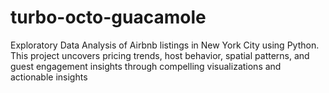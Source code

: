 # turbo-octo-guacamole
Exploratory Data Analysis of Airbnb listings in New York City using Python. This project uncovers pricing trends, host behavior, spatial patterns, and guest engagement insights through compelling visualizations and actionable insights
